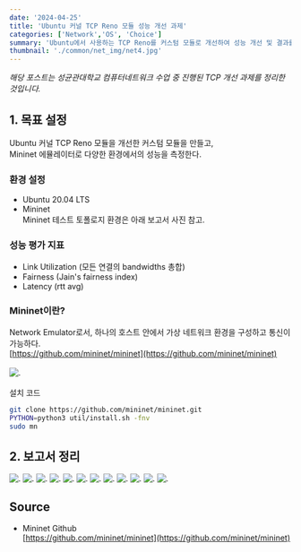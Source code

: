 ```yaml
---
date: '2024-04-25'
title: 'Ubuntu 커널 TCP Reno 모듈 성능 개선 과제'
categories: ['Network','OS', 'Choice']
summary: 'Ubuntu에서 사용하는 TCP Reno를 커스텀 모듈로 개선하여 성능 개선 및 결과를 측정합니다.'
thumbnail: './common/net_img/net4.jpg'
---
```


*해당 포스트는 성균관대학교 컴퓨터네트워크 수업 중 진행된 TCP 개선 과제를 정리한 것입니다.*

## 1. 목표 설정
Ubuntu 커널 TCP Reno 모듈을 개선한 커스텀 모듈을 만들고,  
Mininet 에뮬레이터로 다양한 환경에서의 성능을 측정한다.

### 환경 설정
- Ubuntu 20.04 LTS
- Mininet  
  Mininet 테스트 토폴로지 환경은 아래 보고서 사진 참고.

### 성능 평가 지표
- Link Utilization (모든 연결의 bandwidths 총합)
- Fairness (Jain's fairness index)
- Latency (rtt avg)

### Mininet이란?
Network Emulator로서, 하나의 호스트 안에서 가상 네트워크 환경을 구성하고 통신이 가능하다.  
[https://github.com/mininet/mininet](https://github.com/mininet/mininet)  
\
![.](./common/net_img/mininet.webp)  
\
설치 코드
```bash
git clone https://github.com/mininet/mininet.git
PYTHON=python3 util/install.sh -fnv
sudo mn
```
## 2. 보고서 정리

![.](./net_reno/2019312219_양현동_PA_1.jpg)
![.](./net_reno/2019312219_양현동_PA_2.jpg)
![.](./net_reno/2019312219_양현동_PA_3.jpg)
![.](./net_reno/2019312219_양현동_PA_4.jpg)
![.](./net_reno/2019312219_양현동_PA_5.jpg)
![.](./net_reno/2019312219_양현동_PA_6.jpg)
![.](./net_reno/2019312219_양현동_PA_7.jpg)
![.](./net_reno/2019312219_양현동_PA_8.jpg)
![.](./net_reno/2019312219_양현동_PA_9.jpg)
![.](./net_reno/2019312219_양현동_PA_10.jpg)
![.](./net_reno/2019312219_양현동_PA_11.jpg)
![.](./net_reno/2019312219_양현동_PA_12.jpg)


## Source

- Mininet Github  
  [https://github.com/mininet/mininet](https://github.com/mininet/mininet) 
